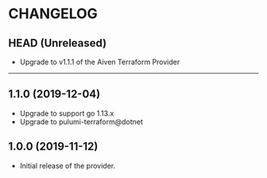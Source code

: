 CHANGELOG
=========

## HEAD (Unreleased)
* Upgrade to v1.1.1 of the Aiven Terraform Provider

---

## 1.1.0 (2019-12-04)
* Upgrade to support go 1.13.x
* Upgrade to pulumi-terraform@dotnet

## 1.0.0 (2019-11-12)
* Initial release of the provider.
